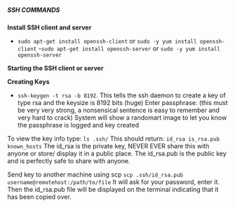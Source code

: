 ##### SSH COMMANDS

**Install SSH client and server**
- `sudo apt-get install openssh-client` or `sudo -y yum install openssh-client`
-`sudo apt-get install openssh-server` or `sudo -y yum install openssh-server `

**Starting the SSH client or server**


**Creating Keys**
- `ssh-keygen -t rsa -b 8192`. This tells the ssh daemon to create a key of type rsa and the keysize is 8192 bits (huge)
Enter passphrase: (this must be very very strong, a nonsensical sentence is easy to remember and very hard to crack)
System will show a randomart image to let you know the passphrase is logged and key created

To view the key info type: `ls .ssh/`
This should return: `id_rsa is_rsa.pub known_hosts`
The id_rsa is the private key, NEVER EVER share this with anyone or store/ display it in a public place. 
The id_rsa.pub is the public key and is perfectly safe to share with anyone.

Send key to another machine using scp
`scp .ssh/id_rsa.pub username@remotehost:/path/to/file`
It will ask for your password, enter it.
Then the id_rsa.pub file will be displayed on the terminal indicating that it has been copied over.

